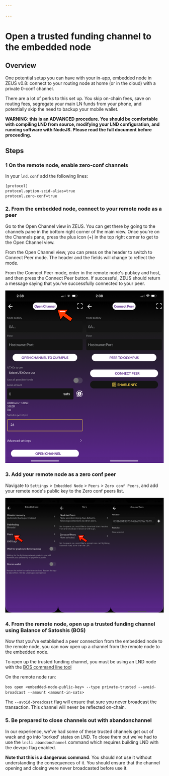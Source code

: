 ```yaml
---

---
```


# Open a trusted funding channel to the embedded node

## Overview

One potential setup you can have with your in-app, embedded node in ZEUS v0.8: connect to your routing node at home (or in the cloud) with a private 0-conf channel.

There are a lot of perks to this set up. You skip on-chain fees, save on routing fees, segregate your main LN funds from your phone, and potentially skip the need to backup your mobile wallet.

**WARNING: this is an ADVANCED procedure. You should be comfortable with compiling LND from source, modifying your LND configuration, and running software with NodeJS. Please read the full document before proceeding.**

## Steps

### 1 On the remote node, enable zero-conf channels

In your `lnd.conf` add the following lines:

```
[protocol]
protocol.option-scid-alias=true
protocol.zero-conf=true
```

### 2. From the embedded node, connect to your remote node as a peer

Go to the Open Channel view in ZEUS. You can get there by going to the channels pane in the bottom right corner of the main view. Once you're on the Channels pane, press the plus icon (+) in the top right corner to get to the Open Channel view.

From the Open Channel view, you can press on the header to switch to Connect Peer mode. The header and the fields will change to reflect the mode.

From the Connect Peer mode, enter in the remote node's pubkey and host, and then press the Connect Peer button. If successful, ZEUS should return a message saying that you've successfully connected to your peer.

![zeus-screen1](../../../static/img/zeus-screen1.png)


### 3. Add your remote node as a zero conf peer

Navigate to `Settings` > `Embedded Node` > `Peers` > `Zero conf Peers`, and add your remote node's public key to the Zero conf peers list.

![zeus-screen2](../../../static/img/zeus-screen-zeroconf.png)



### 4. From the remote node, open up a trusted funding channel using Balance of Satoshis (BOS)

Now that you've established a peer connection from the embedded node to the remote node, you can now open up a channel from the remote node to the embedded node.

To open up the trusted funding channel, you must be using an LND node with the <a href="https://github.com/alexbosworth/balanceofsatoshis/">BOS command line tool</a>

On the remote node run:

`bos open <embedded-node-public-key> --type private-trusted --avoid-broadcast --amount <amount-in-sats>`

The `--avoid-broadcast` flag will ensure that sure you never broadcast the transaction. This channel will never be reflected on-chain.

### 5. Be prepared to close channels out with abandonchannel

In our experience, we've had some of these trusted channels get out of wack and go into 'borked' states on LND. To close them out we've had to use the `lncli abandonchannel` command which requires building LND with the devrpc flag enabled.

**Note that this is a dangerous command**. You should not use it without understanding the consequences of it. You should ensure that the channel opening and closing were never broadcasted before use it.